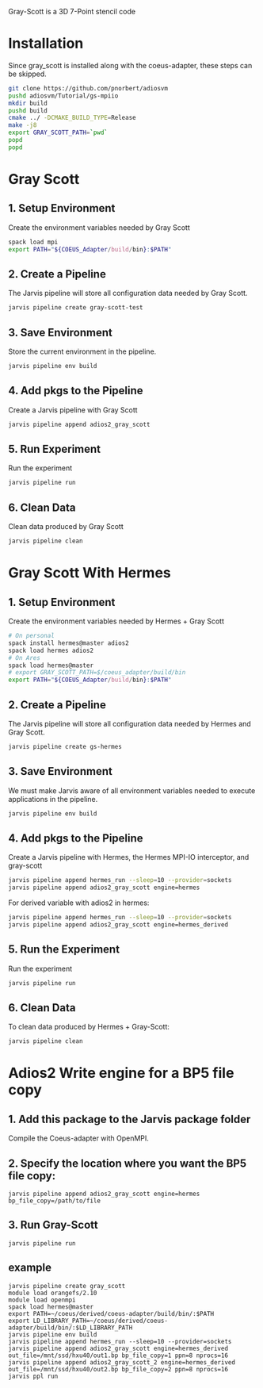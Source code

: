Gray-Scott is a 3D 7-Point stencil code

# Installation
Since gray_scott is installed along with the coeus-adapter, these steps can be skipped.
```bash
git clone https://github.com/pnorbert/adiosvm
pushd adiosvm/Tutorial/gs-mpiio
mkdir build
pushd build
cmake ../ -DCMAKE_BUILD_TYPE=Release
make -j8
export GRAY_SCOTT_PATH=`pwd`
popd
popd
```

# Gray Scott

## 1. Setup Environment

Create the environment variables needed by Gray Scott
```bash
spack load mpi
export PATH="${COEUS_Adapter/build/bin}:$PATH"
```````````



## 2. Create a Pipeline

The Jarvis pipeline will store all configuration data needed by Gray Scott.

```bash
jarvis pipeline create gray-scott-test
```

## 3. Save Environment

Store the current environment in the pipeline.
```bash
jarvis pipeline env build
```

## 4. Add pkgs to the Pipeline

Create a Jarvis pipeline with Gray Scott
```bash
jarvis pipeline append adios2_gray_scott

```

## 5. Run Experiment

Run the experiment
```bash
jarvis pipeline run
```

## 6. Clean Data

Clean data produced by Gray Scott
```bash
jarvis pipeline clean
```

# Gray Scott With Hermes

## 1. Setup Environment

Create the environment variables needed by Hermes + Gray Scott
```bash
# On personal
spack install hermes@master adios2
spack load hermes adios2
# On Ares
spack load hermes@master
# export GRAY_SCOTT_PATH=$/coeus_adapter/build/bin
export PATH="${COEUS_Adapter/build/bin}:$PATH"
```


## 2. Create a Pipeline

The Jarvis pipeline will store all configuration data needed by Hermes
and Gray Scott.

```bash
jarvis pipeline create gs-hermes
```

## 3. Save Environment

We must make Jarvis aware of all environment variables needed to execute applications in the pipeline.

```bash
jarvis pipeline env build
```

## 4. Add pkgs to the Pipeline

Create a Jarvis pipeline with Hermes, the Hermes MPI-IO interceptor,
and gray-scott
```bash
jarvis pipeline append hermes_run --sleep=10 --provider=sockets
jarvis pipeline append adios2_gray_scott engine=hermes 
```

For derived variable with adios2 in hermes:
```bash
jarvis pipeline append hermes_run --sleep=10 --provider=sockets
jarvis pipeline append adios2_gray_scott engine=hermes_derived
```

## 5. Run the Experiment

Run the experiment
```bash
jarvis pipeline run
```

## 6. Clean Data

To clean data produced by Hermes + Gray-Scott:
```bash
jarvis pipeline clean
```

# Adios2 Write engine for a BP5 file copy

## 1. Add this package to the Jarvis package folder
Compile the Coeus-adapter with OpenMPI.
## 2. Specify the location where you want the BP5 file copy:
```
jarvis pipeline append adios2_gray_scott engine=hermes bp_file_copy=/path/to/file
```
## 3. Run Gray-Scott
```
jarvis pipeline run
```

## example
```
jarvis pipeline create gray_scott
module load orangefs/2.10
module load openmpi
spack load hermes@master
export PATH=~/coeus/derived/coeus-adapter/build/bin/:$PATH
export LD_LIBRARY_PATH=~/coeus/derived/coeus-adapter/build/bin/:$LD_LIBRARY_PATH
jarvis pipeline env build
jarvis pipeline append hermes_run --sleep=10 --provider=sockets
jarvis pipeline append adios2_gray_scott engine=hermes_derived out_file=/mnt/ssd/hxu40/out1.bp bp_file_copy=1 ppn=8 nprocs=16
jarvis pipeline append adios2_gray_scott_2 engine=hermes_derived out_file=/mnt/ssd/hxu40/out2.bp bp_file_copy=2 ppn=8 nprocs=16  
jarvis ppl run

```
